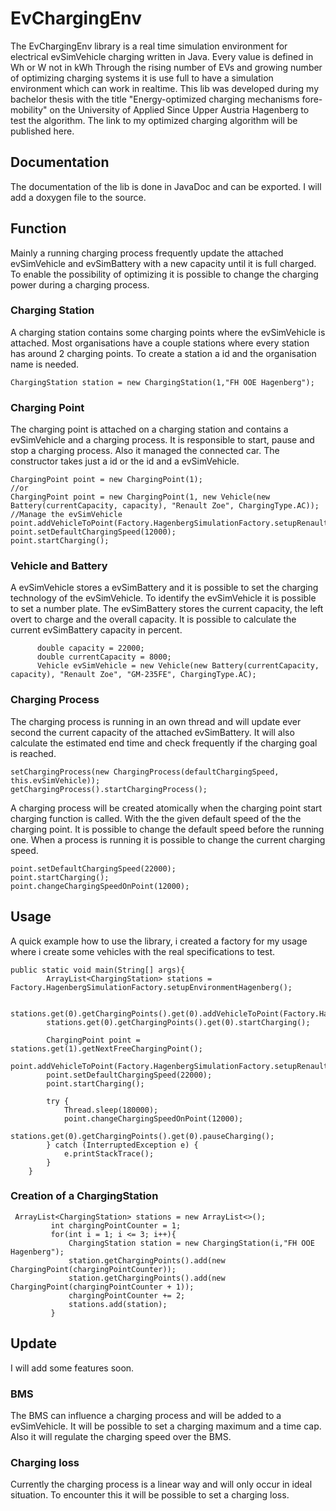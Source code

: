 # EvChargingEnv
The EvChargingEnv library is a real time simulation environment for electrical evSimVehicle charging 
written in Java. Every value is defined in Wh or W not in kWh Through the rising number of EVs and growing number of optimizing charging systems it is use full to have a simulation environment which can work in realtime. This lib was developed during my bachelor thesis with the title "Energy-optimized charging mechanisms fore-mobility" on the University of Applied Since Upper Austria Hagenberg to test the algorithm. The link to my optimized charging algorithm will be published here.

## Documentation
The documentation of the lib is done in JavaDoc and can be exported. I will add a doxygen file to the source.

## Function
Mainly a running charging process frequently update the attached evSimVehicle and evSimBattery with a new capacity until it is full charged.
To enable the possibility of optimizing it is possible to change the charging power during a charging process. 

### Charging Station
A charging station contains some charging points where the evSimVehicle is attached. Most organisations have a couple stations where every station has around 2 charging points.
To create a station a id and the organisation name is needed. 
```
ChargingStation station = new ChargingStation(1,"FH OOE Hagenberg");
```

### Charging Point
The charging point is attached on a charging station and contains a evSimVehicle and a charging process. It is responsible to start, pause and stop a charging process. Also it managed the connected car. The constructor takes just a id or the id and a evSimVehicle. 

```
ChargingPoint point = new ChargingPoint(1);
//or
ChargingPoint point = new ChargingPoint(1, new Vehicle(new Battery(currentCapacity, capacity), "Renault Zoe", ChargingType.AC));
//Manage the evSimVehicle
point.addVehicleToPoint(Factory.HagenbergSimulationFactory.setupRenaultZoe());
point.setDefaultChargingSpeed(12000);
point.startCharging();
```

### Vehicle and Battery
A evSimVehicle stores a evSimBattery and it is possible to set the charging technology of the evSimVehicle. To identify the evSimVehicle it is possible to set a number plate. The evSimBattery stores the current capacity, the left overt to charge and the overall capacity.
It is possible to calculate the current evSimBattery capacity in percent.
```
      double capacity = 22000;
      double currentCapacity = 8000;
      Vehicle evSimVehicle = new Vehicle(new Battery(currentCapacity, capacity), "Renault Zoe", "GM-235FE", ChargingType.AC);
```

### Charging Process
The charging process is running in an own thread and will update ever second the current capacity of the attached evSimBattery.
It will also calculate the estimated end time and check frequently if the charging goal is reached.
```
setChargingProcess(new ChargingProcess(defaultChargingSpeed, this.evSimVehicle));
getChargingProcess().startChargingProcess();
```
A charging process will be created atomically when the charging point start charging function is called. With the the given default speed of the the charging point. It is possible to change the default speed before the running one. When a process is running it is possible to change the current charging speed.
```
point.setDefaultChargingSpeed(22000);
point.startCharging();
point.changeChargingSpeedOnPoint(12000);
```

## Usage
A quick example how to use the library, i created a factory for my usage where i create some vehicles with the real specifications to test.
```
public static void main(String[] args){
        ArrayList<ChargingStation> stations = Factory.HagenbergSimulationFactory.setupEnvironmentHagenberg();

        stations.get(0).getChargingPoints().get(0).addVehicleToPoint(Factory.HagenbergSimulationFactory.setupTeslaModel3());
        stations.get(0).getChargingPoints().get(0).startCharging();
        
        ChargingPoint point = stations.get(1).getNextFreeChargingPoint();
        point.addVehicleToPoint(Factory.HagenbergSimulationFactory.setupRenaultZoe());
        point.setDefaultChargingSpeed(22000);
        point.startCharging();

        try {
            Thread.sleep(180000);
            point.changeChargingSpeedOnPoint(12000);
            stations.get(0).getChargingPoints().get(0).pauseCharging();
        } catch (InterruptedException e) {
            e.printStackTrace();
        }
    }
```

### Creation of a ChargingStation 
```
 ArrayList<ChargingStation> stations = new ArrayList<>();
         int chargingPointCounter = 1;
         for(int i = 1; i <= 3; i++){
             ChargingStation station = new ChargingStation(i,"FH OOE Hagenberg");
             station.getChargingPoints().add(new ChargingPoint(chargingPointCounter));
             station.getChargingPoints().add(new ChargingPoint(chargingPointCounter + 1));
             chargingPointCounter += 2;
             stations.add(station);
         }
```

## Update
I will add some features soon.
### BMS
The BMS can influence a charging process and will be added to a evSimVehicle. It will be possible to set a charging maximum and a time cap. Also it will regulate the charging speed over the BMS. 
### Charging loss
Currently the charging process is a linear way and will only occur in ideal situation. To encounter this it will be possible to set a charging loss. 
